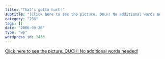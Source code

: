 ```yaml
---
title: "That’s gotta hurt!"
subtitle: "[Click here to see the picture. OUCH! No additional words needed!](http://news.yahoo.com/news?tmpl=s..."
category: "298"
tags: []
date: "2006-09-26"
type: "wp"
wordpress_id: 1433
---
```

[Click here to see the picture. OUCH! No additional words needed!](http://news.yahoo.com/news?tmpl=story&ncid=1756&e=1&u=/060925/483/94605a30a119437eae54d106aaa3330b)
